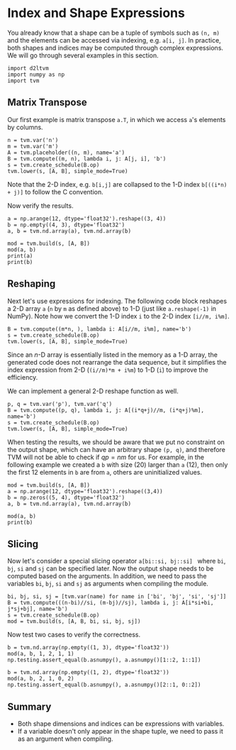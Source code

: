 # Index and Shape Expressions

You already know that a shape can be a tuple of symbols such as `(n, m)` and the elements can be accessed via indexing, e.g. `a[i, j]`. In practice, both shapes and indices may be computed through complex expressions. We will go through several examples in this section. 

```{.python .input}
import d2ltvm
import numpy as np
import tvm
```

## Matrix Transpose

Our first example is matrix transpose `a.T`, in which we access `a`'s elements by columns.

```{.python .input  n=16}
n = tvm.var('n')
m = tvm.var('m')
A = tvm.placeholder((n, m), name='a')
B = tvm.compute((m, n), lambda i, j: A[j, i], 'b')
s = tvm.create_schedule(B.op)
tvm.lower(s, [A, B], simple_mode=True)
```

Note that the 2-D index, e.g. `b[i,j]` are collapsed to the 1-D index `b[((i*n) + j)]` to follow the C convention.

Now verify the results. 

```{.python .input  n=21}
a = np.arange(12, dtype='float32').reshape((3, 4))
b = np.empty((4, 3), dtype='float32')
a, b = tvm.nd.array(a), tvm.nd.array(b)

mod = tvm.build(s, [A, B])
mod(a, b)
print(a)
print(b)
```

## Reshaping

Next let's use expressions for indexing. The following code block reshapes a 2-D array `a` (`n` by `m` as defined above) to 1-D (just like `a.reshape(-1)` in NumPy). Note how we convert the 1-D index `i` to the 2-D index `[i//m, i%m]`.

```{.python .input  n=28}
B = tvm.compute((m*n, ), lambda i: A[i//m, i%m], name='b')
s = tvm.create_schedule(B.op)
tvm.lower(s, [A, B], simple_mode=True)
```

Since an $n$-D array is essentially listed in the memory as a 1-D array, the generated code does not rearrange the data sequence, but it simplifies the index expression from 2-D (`(i//m)*m + i%m`) to 1-D (`i`) to improve the efficiency.

We can implement a general 2-D reshape function as well.

```{.python .input  n=31}
p, q = tvm.var('p'), tvm.var('q')
B = tvm.compute((p, q), lambda i, j: A[(i*q+j)//m, (i*q+j)%m], name='b')
s = tvm.create_schedule(B.op)
tvm.lower(s, [A, B], simple_mode=True)
```

When testing the results, we should be aware that we put no constraint on the output shape, which can have an arbitrary shape `(p, q)`, and therefore TVM will not be able to check if $qp = nm$ for us. For example, in the following example we created a `b` with size (20) larger than `a` (12), then only the first 12 elements in `b` are from `a`, others are uninitialized values.

```{.python .input}
mod = tvm.build(s, [A, B])
a = np.arange(12, dtype='float32').reshape((3,4))
b = np.zeros((5, 4), dtype='float32')
a, b = tvm.nd.array(a), tvm.nd.array(b)

mod(a, b)
print(b)
```

## Slicing

Now let's consider a special slicing operator `a[bi::si, bj::si] ` where `bi`, `bj`, `si` and `sj` can be specified later. Now the output shape needs to be computed based on the arguments. In addition, we need to pass the variables `bi`, `bj`, `si` and `sj` as arguments when compiling the module.

```{.python .input}
bi, bj, si, sj = [tvm.var(name) for name in ['bi', 'bj', 'si', 'sj']]
B = tvm.compute(((n-bi)//si, (m-bj)//sj), lambda i, j: A[i*si+bi, j*sj+bj], name='b')
s = tvm.create_schedule(B.op)
mod = tvm.build(s, [A, B, bi, si, bj, sj])
```

Now test two cases to verify the correctness.

```{.python .input}
b = tvm.nd.array(np.empty((1, 3), dtype='float32'))
mod(a, b, 1, 2, 1, 1)
np.testing.assert_equal(b.asnumpy(), a.asnumpy()[1::2, 1::1])

b = tvm.nd.array(np.empty((1, 2), dtype='float32'))
mod(a, b, 2, 1, 0, 2)
np.testing.assert_equal(b.asnumpy(), a.asnumpy()[2::1, 0::2])
```

## Summary

- Both shape dimensions and indices can be expressions with variables.
- If a variable doesn't only appear in the shape tuple, we need to pass it as an argument when compiling.
